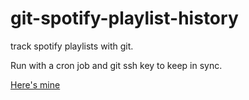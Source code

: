 # git-spotify-playlist-history
track spotify playlists with git.

Run with a cron job and git ssh key to keep in sync.

[Here's mine](https://codeberg.com/maya-doshi/public-spotify-playlists)